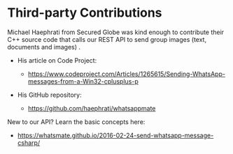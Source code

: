 # Third-party Contributions

Michael Haephrati from Secured Globe was kind enough to contribute their C++ source code that calls our REST API to send group images (text, documents and images) .

 * His article on Code Project:
   * https://www.codeproject.com/Articles/1265615/Sending-WhatsApp-messages-from-a-Win32-cplusplus-p

 * His GitHub repository:
   * https://github.com/haephrati/whatsappmate


New to our API? Learn the basic concepts here:
 * https://whatsmate.github.io/2016-02-24-send-whatsapp-message-csharp/

